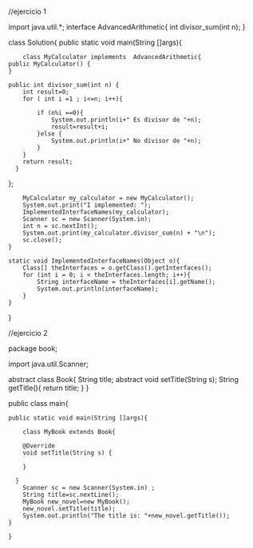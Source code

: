 //ejercicio 1

import java.util.*;
interface AdvancedArithmetic{
  int divisor_sum(int n);
}
 
class Solution{
    public static void main(String []args){
        
        class MyCalculator implements  AdvancedArithmetic{
    public MyCalculator() {
    }
 
    public int divisor_sum(int n) {
        int result=0;
        for ( int i =1 ; i<=n; i++){
            
            if (n%i ==0){
                System.out.println(i+" Es divisor de "+n);
                result=result+i;
            }else {
                System.out.println(i+" No divisor de "+n);
            }                      
        } 
        return result;
      }   
};
        
        MyCalculator my_calculator = new MyCalculator();
        System.out.print("I implemented: ");
        ImplementedInterfaceNames(my_calculator);
        Scanner sc = new Scanner(System.in);
        int n = sc.nextInt();
        System.out.print(my_calculator.divisor_sum(n) + "\n");
        sc.close();
    }

    static void ImplementedInterfaceNames(Object o){
        Class[] theInterfaces = o.getClass().getInterfaces();
        for (int i = 0; i < theInterfaces.length; i++){
            String interfaceName = theInterfaces[i].getName();
            System.out.println(interfaceName);
        }
    }
}


//ejercicio 2

package book;

import java.util.Scanner;

abstract class Book{
    String title;
    abstract void setTitle(String s);
    String getTitle(){
        return title;
    }
}
 
public class main{
 
    public static void main(String []args){
        
        class MyBook extends Book{

        @Override
        void setTitle(String s) {

        }

      }      
        Scanner sc = new Scanner(System.in) ;
        String title=sc.nextLine();
        MyBook new_novel=new MyBook();
        new_novel.setTitle(title);
        System.out.println("The title is: "+new_novel.getTitle());
    }
        
    }

